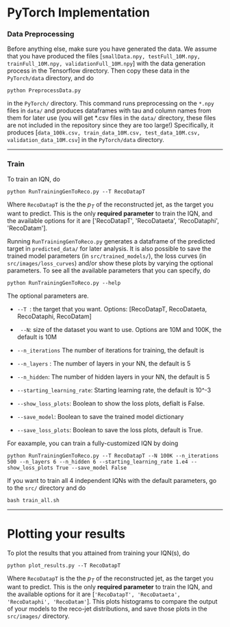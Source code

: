 # PyTorch Implementation

### Data Preprocessing

Before anything else, make sure you have generated the data. We assume that you have produced the files [`smallData.npy, testFull_10M.npy, trainFull_10M.npy, validationFull_10M.npy`] with the data generation process in the Tensorflow directory. Then copy these data in the `PyTorch/data` directory, and do

`python PreprocessData.py`

in the `PyTorch/` directory. This command runs preprocessing on the `*.npy` files in `data/` and produces dataframes with tau and column names from them for later use (you will get *.csv files in the `data/` directory, these files are not included in the repository since they are too large!)
Specifically, it produces [`data_100k.csv, train_data_10M.csv, test_data_10M.csv, validation_data_10M.csv`] in the `PyTorch/data` directory.

------

### Train

To train an IQN, do

`python RunTrainingGenToReco.py --T RecoDatapT`

Where `RecoDatapT` is the the $p_T$ of the reconstructed jet, as the target you want to predict. This is the only **required parameter** to train the IQN, and the available options for it are ['RecoDatapT', 'RecoDataeta', 'RecoDataphi', 'RecoDatam']. 



Running `RunTrainingGenToReco.py` generates a dataframe of the predicted target in `predicted_data/` for later analysis. It is also possible to save the trained model parameters (in `src/trained_models/`), the loss curves (in `src/images/loss_curves`) and/or show these plots by varying the optional parameters. To see all the available parameters that you can specify, do

`python RunTrainingGenToReco.py --help`

The optional parameters are. 

  * `--T `:               the target that you want. Options: [RecoDatapT,
                        RecoDataeta, RecoDataphi, RecoDatam]

  * ` --N`:                  size of the dataset you want to use. Options are 10M
                        and 100K, the default is 10M
  * `--n_iterations`
                        The number of iterations for training, the default is
  * `--n_layers` :   The number of layers in your NN, the default is 5
  * `--n_hidden`:   The number of hidden layers in your NN, the default is
                        5
  * `--starting_learning_rate`:
                        Starting learning rate, the default is 10^-3
  * `--show_loss_plots`:
                        Boolean to show the loss plots, defialt is False.

  * `--save_model`:
                        Boolean to save the trained model dictionary

* `--save_loss_plots`: Boolean to save the loss plots, default is True.


For eaxample, you can train a fully-customized IQN by doing

`python RunTrainingGenToReco.py --T RecoDatapT --N 100K --n_iterations 500 --n_layers 6 --n_hidden 6 --starting_learning_rate 1.e4 --show_loss_plots True --save_model False`



If you want to train all 4 independent IQNs with the default parameters, go to the `src/` directory and do 

`bash train_all.sh`


--------

# Plotting your results

To plot the results that you attained from training your IQN(s), do

`python plot_results.py --T RecoDatapT`

Where `RecoDatapT` is the the $p_T$ of the reconstructed jet, as the target you want to predict. This is the only **required parameter** to train the IQN, and the available options for it are [`'RecoDatapT', 'RecoDataeta', 'RecoDataphi', 'RecoDatam'`]. This plots histograms to compare the output of your models to the reco-jet distributions, and save those plots in the `src/images/` directory.

